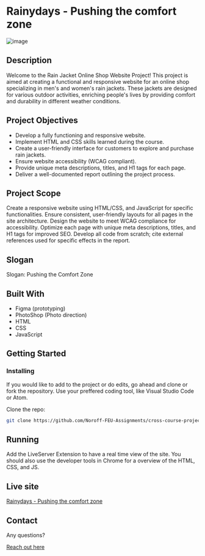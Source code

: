 # Rainydays - Pushing the comfort zone

![image](https://musing-chandrasekhar-630c9a.netlify.app/images/hiking_1600w_v2.jpg)

## Description

Welcome to the Rain Jacket Online Shop Website Project! This project is aimed at creating a functional and responsive website for an online shop specializing in men's and women's rain jackets. These jackets are designed for various outdoor activities, enriching people's lives by providing comfort and durability in different weather conditions.

## Project Objectives

- Develop a fully functioning and responsive website.
- Implement HTML and CSS skills learned during the course.
- Create a user-friendly interface for customers to explore and purchase rain jackets.
- Ensure website accessibility (WCAG compliant).
- Provide unique meta descriptions, titles, and H1 tags for each page.
- Deliver a well-documented report outlining the project process.

## Project Scope

Create a responsive website using HTML/CSS, and JavaScript for specific functionalities. Ensure consistent, user-friendly layouts for all pages in the site architecture. Design the website to meet WCAG compliance for accessibility. Optimize each page with unique meta descriptions, titles, and H1 tags for improved SEO. Develop all code from scratch; cite external references used for specific effects in the report.

## Slogan

Slogan: Pushing the Comfort Zone

## Built With

- Figma (prototyping)
- PhotoShop (Photo direction)
- HTML
- CSS
- JavaScript

## Getting Started

### Installing

If you would like to add to the project or do edits, go ahead and clone or fork the repository. Use your preffered coding tool, like Visual Studio Code or Atom.

Clone the repo:

```bash
git clone https://github.com/Noroff-FEU-Assignments/cross-course-project-KariannNor.git
```

## Running

Add the LiveServer Extension to have a real time view of the site. You should also use the developer tools in Chrome for a overview of the HTML, CSS, and JS.

## Live site

[Rainydays - Pushing the comfort zone ](https://musing-chandrasekhar-630c9a.netlify.app/)

## Contact

Any questions?

[Reach out here](https://www.linkedin.com/in/kariann-norheim-1a342862/)
